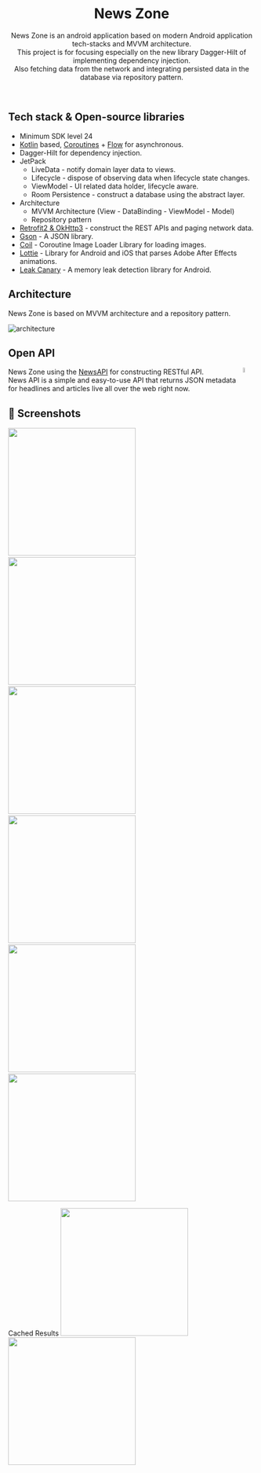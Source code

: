 <h1 align="center">News Zone</h1>

<p align="center">  
News Zone is an android application based on modern Android application tech-stacks and MVVM architecture.<br>This project is for focusing especially on the new library Dagger-Hilt of implementing dependency injection.<br>
Also fetching data from the network and integrating persisted data in the database via repository pattern.
</p>
</br>

## Tech stack & Open-source libraries
- Minimum SDK level 24
- [Kotlin](https://kotlinlang.org/) based, [Coroutines](https://github.com/Kotlin/kotlinx.coroutines) + [Flow](https://kotlin.github.io/kotlinx.coroutines/kotlinx-coroutines-core/kotlinx.coroutines.flow/) for asynchronous.
- Dagger-Hilt for dependency injection.
- JetPack
  - LiveData - notify domain layer data to views.
  - Lifecycle - dispose of observing data when lifecycle state changes.
  - ViewModel - UI related data holder, lifecycle aware.
  - Room Persistence - construct a database using the abstract layer.
- Architecture
  - MVVM Architecture (View - DataBinding - ViewModel - Model)
  - Repository pattern
- [Retrofit2 & OkHttp3](https://github.com/square/retrofit) - construct the REST APIs and paging network data.
- [Gson](https://github.com/square/retrofit/tree/master/retrofit-converters/gson) - A JSON library.
- [Coil](https://github.com/coil-kt/coil) - Coroutine Image Loader Library for loading images.
- [Lottie](https://github.com/airbnb/lottie-android) - Library for Android and iOS that parses Adobe After Effects animations.
- [Leak Canary](https://github.com/square/leakcanary) - A memory leak detection library for Android.

## Architecture
News Zone is based on MVVM architecture and a repository pattern.

![architecture](https://user-images.githubusercontent.com/24237865/77502018-f7d36000-6e9c-11ea-92b0-1097240c8689.png)

## Open API

<img src="newsapi.png" align="right" width="5%"/>

News Zone using the [NewsAPI](https://newsapi.org/) for constructing RESTful API.<br>
News API is a simple and easy-to-use API that returns JSON metadata for headlines and articles live all over the web right now.

## :camera_flash: Screenshots
<img src="/results/screenshot_1.jpeg" width="260">&emsp;<img src="/results/screenshot_2.jpeg" width="260">&emsp;<img src="/results/screenshot_6.jpeg" width="260">&emsp;<img src="/results/screenshot_3.jpeg" width="260">&emsp;<img src="/results/screenshot_4.jpeg" width="260">&emsp;<img src="/results/screenshot_5.jpeg" width="260">

Cached Results
<img src="/results/screenshot_7.jpeg" width="260">&emsp;<img src="/results/screenshot_2.png" width="260">
